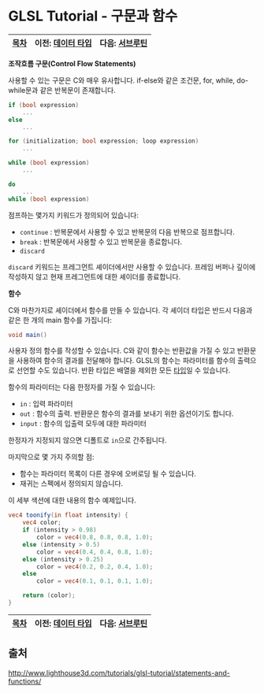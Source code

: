 # GLSL Tutorial - 구문과 함수

| [목차](../../README.md) | 이전: [데이터 타입](../15_data_types/15_data_types.md) | 다음: [서브루틴](../17_subroutines/17_subroutines.md) |
| :---------------------- | -----------------------------------------------------: | ----------------------------------------------------: |

**조작흐름 구문(Control Flow Statements)**

사용할 수 있는 구문은 C와 매우 유사합니다. if-else와 같은 조건문, for, while, do-while문과 같은 반복문이 존재합니다.

```glsl
if (bool expression)
    ...
else
    ...

for (initialization; bool expression; loop expression)
    ...

while (bool expression)
    ...

do
    ...
while (bool expression)
```

점프하는 몇가지 키워드가 정의되어 있습니다:

- `continue` : 반복문에서 사용할 수 있고 반복문의 다음 반복으로 점프합니다.
- `break` : 반복문에서 사용할 수 있고 반복문을 종료합니다.
- `discard`

`discard` 키워드는 프레그먼트 셰이더에서만 사용할 수 있습니다. 프레임 버퍼나 깊이에 작성하지 않고 현재 프레그먼트에 대한 셰이더를 종료합니다.

**함수**

C와 마찬가지로 셰이더에서 함수를 만들 수 있습니다. 각 셰이더 타입은 반드시 다음과 같은 한 개의 main 함수를 가집니다:

```glsl
void main()
```

사용자 정의 함수를 작성할 수 있습니다. C와 같이 함수는 반환값을 가질 수 있고 반환문을 사용하여 함수의 결과를 전달해야 합니다. GLSL의 함수는 파라미터를 함수의 출력으로 선언할 수도 있습니다. 반환 타입은 배열을 제외한 모든 [타입](http://www.lighthouse3d.com/tutorials/glsl-tutorial/data-types/)일 수 있습니다.

함수의 파라미터는 다음 한정자를 가질 수 있습니다:

- `in` : 입력 파라미터
- `out` : 함수의 출력. 반환문은 함수의 결과를 보내기 위한 옵션이기도 합니다.
- `input` : 함수의 입출력 모두에 대한 파라미터

한정자가 지정되지 않으면 디폴트로 `in`으로 간주됩니다.

마지막으로 몇 가지 주의할 점:

- 함수는 파라미터 목록이 다른 경우에 오버로딩 될 수 있습니다.
- 재귀는 스펙에서 정의되지 않습니다.

이 세부 색션에 대한 내용의 함수 예제입니다.

```glsl
vec4 toonify(in float intensity) {
    vec4 color;
    if (intensity > 0.98)
        color = vec4(0.8, 0.8, 0.8, 1.0);
    else (intensity > 0.5)
        color = vec4(0.4, 0.4, 0.8, 1.0);
    else (intensity > 0.25)
        color = vec4(0.2, 0.2, 0.4, 1.0);
    else
        color = vec4(0.1, 0.1, 0.1, 1.0);

    return (color);
}
```

| [목차](../../README.md) | 이전: [데이터 타입](../15_data_types/15_data_types.md) | 다음: [서브루틴](../17_subroutines/17_subroutines.md) |
| :---------------------- | -----------------------------------------------------: | ----------------------------------------------------: |

## 출처

http://www.lighthouse3d.com/tutorials/glsl-tutorial/statements-and-functions/

